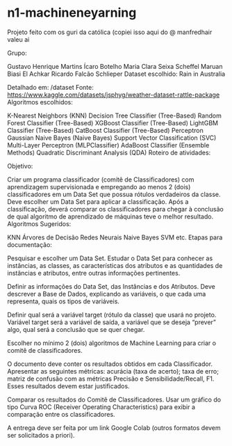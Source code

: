 # n1-machineneyarning
Projeto feito com os guri da católica 
(copiei isso aqui do @ manfredhair valeu ai

Grupo:

Gustavo Henrique Martins
Ícaro Botelho
Maria Clara Seixa Scheffel
Maruan Biasi El Achkar
Ricardo Falcão Schlieper
Dataset escolhido: Rain in Australia

Detalhado em: /dataset
Fonte: https://www.kaggle.com/datasets/jsphyg/weather-dataset-rattle-package
Algoritmos escolhidos:

K-Nearest Neighbors (KNN)
Decision Tree Classifier (Tree-Based)
Random Forest Classifier (Tree-Based)
XGBoost Classifier (Tree-Based)
LightGBM Classifier (Tree-Based)
CatBoost Classifier (Tree-Based)
Perceptron
Gaussian Naive Bayes (Naive Bayes)
Support Vector Classification (SVC)
Multi-Layer Perceptron (MLPClassifier)
AdaBoost Classifier (Ensemble Methods)
Quadratic Discriminant Analysis (QDA)
Roteiro de atividades:

Objetivo:

Criar um programa classificador (comitê de Classificadores) com aprendizagem supervisionada e empregando ao menos 2 (dois) classificadores em um Data Set que possua rótulos verdadeiros da classe. Deve escolher um Data Set para aplicar a classificação. Após a classificação, deverá comparar os classificadores para chegar à conclusão de qual algoritmo de aprendizado de máquinas teve o melhor resultado.
Algoritmos Sugeridos:

KNN
Árvores de Decisão
Redes Neurais
Naive Bayes
SVM
etc.
Etapas para documentação:

Pesquisar e escolher um Data Set. Estudar o Data Set para conhecer as instâncias, as classes, as características dos atributos e as quantidades de instâncias e atributos, entre outras informações pertinentes.

Definir as informações do Data Set, das Instâncias e dos Atributos. Deve descrever a Base de Dados, explicando as variáveis, o que cada uma representa, quais os tipos de variáveis.

Definir qual será a variável target (rótulo da classe) que usará no projeto. Variável target será a variável de saída, a variável que se deseja “prever” algo, qual será a conclusão que se quer chegar.

Escolher no mínimo 2 (dois) algoritmos de Machine Learning para criar o comitê de classificadores.

O documento deve conter os resultados obtidos em cada Classificador. Apresentar as seguintes métricas: acurácia (taxa de acerto); taxa de erro; matriz de confusão com as métricas Precisão e Sensibilidade/Recall, F1. Esses resultados devem estar justificados.

Comparar os resultados do Comitê de Classificadores. Usar um gráfico do tipo Curva ROC (Receiver Operating Characteristics) para exibir a comparação entre os classificadores.

A entrega deve ser feita por um link Google Colab (outros formatos devem ser solicitados a priori).
